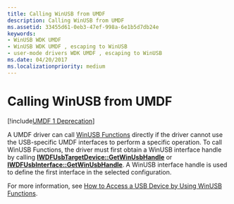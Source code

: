 ```yaml
---
title: Calling WinUSB from UMDF
description: Calling WinUSB from UMDF
ms.assetid: 33455d61-0eb3-47ef-998a-6e1b5d7db24e
keywords:
- WinUSB WDK UMDF
- WinUSB WDK UMDF , escaping to WinUSB
- user-mode drivers WDK UMDF , escaping to WinUSB
ms.date: 04/20/2017
ms.localizationpriority: medium
---
```


# Calling WinUSB from UMDF


[!include[UMDF 1 Deprecation](../umdf-1-deprecation.md)]

A UMDF driver can call [WinUSB Functions](https://docs.microsoft.com/previous-versions/windows/hardware/drivers/ff540046(v=vs.85)#winusb) directly if the driver cannot use the USB-specific UMDF interfaces to perform a specific operation. To call WinUSB Functions, the driver must first obtain a WinUSB interface handle by calling [**IWDFUsbTargetDevice::GetWinUsbHandle**](https://docs.microsoft.com/windows-hardware/drivers/ddi/content/wudfusb/nf-wudfusb-iwdfusbtargetdevice-getwinusbhandle) or [**IWDFUsbInterface::GetWinUsbHandle**](https://docs.microsoft.com/windows-hardware/drivers/ddi/content/wudfusb/nf-wudfusb-iwdfusbinterface-getwinusbhandle). A WinUSB interface handle is used to define the first interface in the selected configuration.

For more information, see [How to Access a USB Device by Using WinUSB Functions](https://docs.microsoft.com/windows-hardware/drivers/ddi/content/index).

 

 





